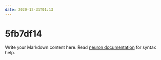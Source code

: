 ```yaml
---
date: 2020-12-31T01:13
---
```


# 5fb7df14

Write your Markdown content here. Read [neuron documentation](https://neuron.zettel.page/2011404.html) for syntax help.

